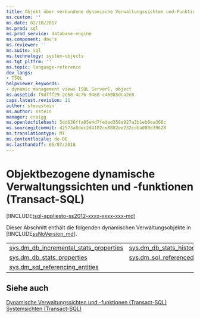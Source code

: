```yaml
---
title: Objekt über verbundene dynamische Verwaltungssichten und-Funktionen (Transact-SQL) | Microsoft Docs
ms.custom: ''
ms.date: 02/10/2017
ms.prod: sql
ms.prod_service: database-engine
ms.component: dmv's
ms.reviewer: ''
ms.suite: sql
ms.technology: system-objects
ms.tgt_pltfrm: ''
ms.topic: language-reference
dev_langs:
- TSQL
helpviewer_keywords:
- dynamic management views [SQL Server], object
ms.assetid: f9dfff29-2e68-4c76-9460-c46085dca2e8
caps.latest.revision: 11
author: stevestein
ms.author: sstein
manager: craigg
ms.openlocfilehash: 5dd636ffa85e4d7fedad358a927a3b1eb0ea366c
ms.sourcegitcommit: d2573a8dec2d4102ce8882ee232cdba080d39628
ms.translationtype: MT
ms.contentlocale: de-DE
ms.lasthandoff: 05/07/2018
---
```

# <a name="object-related-dynamic-management-views-and-functions-transact-sql"></a>Objektbezogene dynamische Verwaltungssichten und -funktionen (Transact-SQL)
[!INCLUDE[tsql-appliesto-ss2012-xxxx-xxxx-xxx-md](../../includes/tsql-appliesto-ss2012-xxxx-xxxx-xxx-md.md)]

  Dieser Abschnitt enthält die folgenden dynamischen Verwaltungsobjekte in [!INCLUDE[ssNoVersion_md](../../includes/ssnoversion-md.md)].  
  
|||  
|-|-|   
|[sys.dm_db_incremental_stats_properties](../../relational-databases/system-dynamic-management-views/sys-dm-db-incremental-stats-properties-transact-sql.md)|[sys.dm_db_stats_histogram](../../relational-databases/system-dynamic-management-views/sys-dm-db-stats-histogram-transact-sql.md)| 
|[sys.dm_db_stats_properties](../../relational-databases/system-dynamic-management-views/sys-dm-db-stats-properties-transact-sql.md)|[sys.dm_sql_referenced_entities](../../relational-databases/system-dynamic-management-views/sys-dm-sql-referenced-entities-transact-sql.md)|  
|[sys.dm_sql_referencing_entities](../../relational-databases/system-dynamic-management-views/sys-dm-sql-referencing-entities-transact-sql.md)|| 
  
  
## <a name="see-also"></a>Siehe auch  
 [Dynamische Verwaltungssichten und -funktionen &#40;Transact-SQL&#41;](~/relational-databases/system-dynamic-management-views/system-dynamic-management-views.md)   
 [Systemsichten &#40;Transact-SQL&#41;](http://msdn.microsoft.com/library/35a6161d-7f43-4e00-bcd3-3091f2015e90)  
  
  

